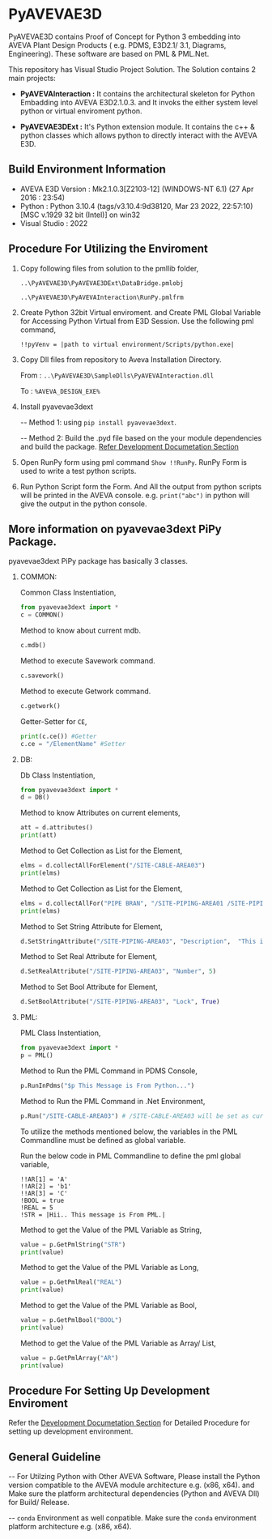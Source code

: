 # PyAVEVAE3D

PyAVEVAE3D contains Proof of Concept for Python 3 embedding into AVEVA Plant Design Products ( e.g. PDMS, E3D2.1/ 3.1, Diagrams, Engineering). These software are based on PML &amp; PML.Net.

This repository has Visual Studio Project Solution. The Solution contains 2 main projects:

- **PyAVEVAInteraction :** It contains the architectural skeleton for Python Embadding into AVEVA E3D2.1.0.3. and It invoks the either system level python or virtual enviroment python.

- **PyAVEVAE3DExt :** It's Python extension module. It contains the c++ & python classes which allows python to directly interact with the AVEVA E3D.

## Build Environment Information

- AVEVA E3D Version : Mk2.1.0.3[Z2103-12]  (WINDOWS-NT 6.1)  (27 Apr 2016 : 23:54)
- Python : Python 3.10.4 (tags/v3.10.4:9d38120, Mar 23 2022, 22:57:10) [MSC v.1929 32 bit (Intel)] on win32
- Visual Studio : 2022

## Procedure For Utilizing the Enviroment

1.  Copy following files from solution to the pmllib folder,

    ```..\PyAVEVAE3D\PyAVEVAE3DExt\DataBridge.pmlobj```

    ```..\PyAVEVAE3D\PyAVEVAInteraction\RunPy.pmlfrm```
    
2. Create Python 32bit Virtual enviroment. and Create PML Global Variable for Accessing Python Virtual from E3D Session. Use the following pml command,
    
    ```
    !!pyVenv = |path to virtual environment/Scripts/python.exe|
    ```

3. Copy Dll files from repository to Aveva Installation Directory.

    From : ```..\PyAVEVAE3D\SampleDlls\PyAVEVAInteraction.dll```

    To : ```%AVEVA_DESIGN_EXE%```

4. Install pyavevae3dext

    -- Method 1: using ```pip install pyavevae3dext```.
    
    -- Method 2: Build the .pyd file based on the your module dependencies and build the package. [Refer Development Documetation Section](./Documentation/Development_Enviroment.md)

5. Open RunPy form using pml command ```Show !!RunPy```. RunPy Form is used to write a test python scripts.

6. Run Python Script form the Form. And All the output from python scripts will be printed in the AVEVA console. e.g. ```print("abc")``` in python will give the output in the python console.

## More information on pyavevae3dext PiPy Package.

pyavevae3dext PiPy package has basically 3 classes.

1. COMMON:

    Common Class Instentiation,
    ```python
    from pyavevae3dext import *
    c = COMMON()
    ```

    Method to know about current mdb.
    ```python
    c.mdb()
    ```

    Method to execute Savework command.
    ```python
    c.savework()
    ```

    Method to execute Getwork command.
    ```python
    c.getwork()
    ```
    
    Getter-Setter for ```CE```,
    ```python
    print(c.ce()) #Getter
    c.ce = "/ElementName" #Setter
    ```

2. DB:

    Db Class Instentiation,
    ```python
    from pyavevae3dext import *
    d = DB()
    ```

    Method to know Attributes on current elements,
    ```python
    att = d.attributes()
    print(att)
    ```

    Method to Get Collection as List for the Element,
    ```python
    elms = d.collectAllForElement("/SITE-CABLE-AREA03")
    print(elms)
    ```

    Method to Get Collection as List for the Element,
    ```python
    elms = d.collectAllFor("PIPE BRAN", "/SITE-PIPING-AREA01 /SITE-PIPING-AREA02")
    print(elms)
    ```

    Method to Set String Attribute for Element,
    ```python
    d.SetStringAttribute("/SITE-PIPING-AREA03", "Description",  "This is test description")
    ```

    Method to Set Real Attribute for Element,
    ```python
    d.SetRealAttribute("/SITE-PIPING-AREA03", "Number", 5)
    ```

    Method to Set Bool Attribute for Element,
    ```python
    d.SetBoolAttribute("/SITE-PIPING-AREA03", "Lock", True)
    ```

3. PML:

    PML Class Instentiation,
    ```python
    from pyavevae3dext import *
    p = PML()
    ```

    Method to Run the PML Command in PDMS Console,
    ```python
    p.RunInPdms("$p This Message is From Python...")
    ```

    Method to Run the PML Command in .Net Environment,
    ```python
    p.Run("/SITE-CABLE-AREA03") # /SITE-CABLE-AREA03 will be set as current element 
    ```

    To utilize the methods mentioned below, the variables in the PML Commandline must be defined as global variable.

    Run the below code in PML Commandline to define the pml global variable,
    ```
    !!AR[1] = 'A'
    !!AR[2] = 'b1'
    !!AR[3] = 'C'
    !BOOL = true
    !REAL = 5
    !STR = |Hii.. This message is From PML.|
    ```

    Method to get the Value of the PML Variable as String,
    ```python
    value = p.GetPmlString("STR")
    print(value)
    ```
    
    Method to get the Value of the PML Variable as Long,
    ```python
    value = p.GetPmlReal("REAL")
    print(value)
    ```

    Method to get the Value of the PML Variable as Bool,
    ```python
    value = p.GetPmlBool("BOOL")
    print(value)
    ```

    Method to get the Value of the PML Variable as Array/ List,
    ```python
    value = p.GetPmlArray("AR")
    print(value)
    ```

## Procedure For Setting Up Development Enviroment

Refer the [Development Documetation Section](Documentation/Development_Enviroment.md) for Detailed Procedure for setting up development environment.

## General Guideline

-- For Utilzing Python with Other AVEVA Software, Please install the Python version compatible to the AVEVA module architecture e.g. (x86, x64). and Make sure the platform architectural dependencies (Python and AVEVA Dll) for Build/ Release.

-- ```conda``` Environment as well conpatible. Make sure the ```conda``` environment platform architecture e.g. (x86, x64).